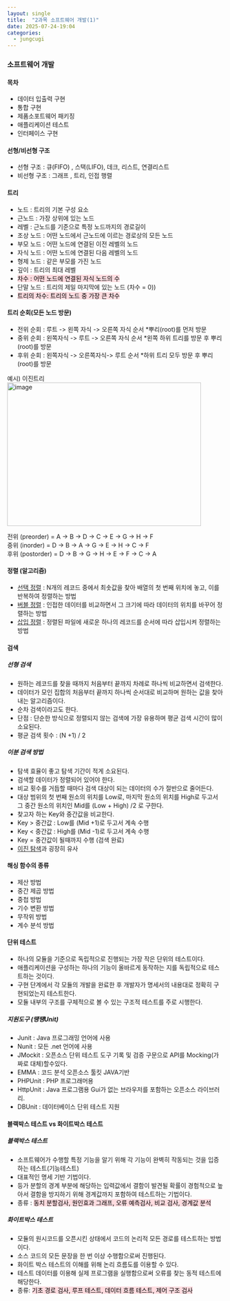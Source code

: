 ```yaml
---
layout: single
title:  "2과목 소프트웨어 개발(1)"
date: 2025-07-24-19:04 
categories:
  - jungcugi
---
```


### 소프트웨어 개발  

#### 목차  

- 데이터 입출력 구현  
- 통합 구현  
- 제품소포트웨어 패키징  
- 애플리케이션 테스트  
- 인터페이스 구현  


#### 선형/비선형 구조  

- 선형 구조 : 큐(FIFO) , 스택(LIFO), 데크, 리스트, 연결리스트  
- 비선형 구조 : 그래프 , 트리, 인접 행렬  

#### 트리  
  
- 노드       : 트리의 기본 구성 요소  
- 근노드     : 가장 상위에 있는 노드  
- 레벨       : 근노드를 기준으로 특정 노드까지의 경로길이  
- 조상 노드  : 어떤 노드에서 근노드에 이르는 경로상의 모든 노드  
- 부모 노드  : 어떤 노드에 연결된 이전 레벨의 노드  
- 자식 노드  : 어떤 노드에 연결된 다음 레벨의 노드  
- 형제 노드  : 같은 부모를 가진 노드  
- 깊이       : 트리의 최대 레벨  
- <mark style='background-color: #ffdce0'> 차수       : 어떤 노드에 연결된 자식 노드의 수 </mark>    
- 단말 노드  : 트리의 제일 마지막에 있는 노드 (차수 = 0))  
- <mark style='background-color: #ffdce0'> 트리의 차수: 트리의 노드 중 가장 큰 차수 </mark>  
#### 트리 순회(모든 노드 방문)  

- 전위 순회 : 루트     -> 왼쪽 자식 -> 오른쪽 자식 순서 *뿌리(root)를 먼저 방문  
- 중위 순회 : 왼쪽자식 -> 루트      -> 오른쪽 자식 순서 *왼쪽 하위 트리를 방문 후 뿌리(root)를 방문  
- 후위 순회 : 왼쪽자식 -> 오른쪽자식-> 루트        순서 *하위 트리 모두 방문 후 뿌리(root)를 방문  

예시) 이진트리  
<img width="450" height="333" alt="image" src="https://github.com/user-attachments/assets/f3665037-79fc-4e51-953c-de4ba0c6b4f7" />  

전위 (preorder)   = A -> B -> D -> C -> E -> G -> H -> F  
중위 (inorder)    = D -> B -> A -> G -> E -> H -> C -> F  
후위 (postorder)  = D -> B -> G -> H -> E -> F -> C -> A  

#### 정렬 (알고리즘)

- [선택 정렬](https://taewonstory.github.io/java/chapter7/) : N개의 레코드 중에서 최솟값을 찾아 배열의 첫 번째 위치에 놓고, 이를 반복하여 정렬하는 방법  
- [버블 정렬](https://taewonstory.github.io/java/chapter6/) : 인접한 데이터를 비교하면서 그 크기에 따라 데이터의 위치를 바꾸어 정렬하는 방법  
- [삽입 정렬](https://taewonstory.github.io/java/chapter8/) : 정렬된 파일에 새로운 하나의 레코드를 순서에 따라 삽입시켜 정렬하는 방법

#### 검색 

##### 선형 검색

- 원하는 레코드를 찾을 때까지 처음부터 끝까지 차례로 하나씩 비교하면서 검색한다.
- 데이터가 모인 집합의 처음부터 끝까지 하나씩 순서대로 비교하며 원하는 값을 찾아 내는 알고리즘이다.
- 순차 검색이라고도 한다.
- 단점 : 단순한 방식으로 정렬되지 않는 검색에 가장 유용하며 평균 검색 시간이 많이 소요된다.
- 평균 검색 횟수 : (N +1) / 2

##### 이분 검색 방법

- 탐색 효율이 좋고 탐색 기간이 적게 소요된다.
- 검색할 데이터가 정렬되어 있어야 한다.
- 비교 횟수를 거듭할 때마다 검색 대상이 되는 데이터의 수가 절반으로 줄어든다.
- 대상 범위의 첫 번째 원소의 위치를 Low로, 마지막 원소의 위치를 High로 두고서 그 중간 원소의 위치인 Mid를 (Low + High) /2 로 구한다.
- 찾고자 하는 Key와 중간값을 비교한다.
- Key > 중간값 : Low를 (Mid +1)로 두고서 계속 수행
- Key < 중간값 : High를 (Mid -1)로 두고서 계속 수행
- Key = 중간값이 될때까지 수행 (검색 완료)
- [이진 탐색](https://taewonstory.github.io/java/chapter14/)과 굉장히 유사

#### 해싱 함수의 종류

- 제산 방법
- 중간 제곱 방법
- 중첩 방법
- 기수 변환 방법
- 무작위 방법
- 계수 분석 방법

#### 단위 테스트

- 하나의 모듈을 기준으로 독립적으로 진행되는 가장 작은 단위의 테스트이다.
- 애플리케이션을 구성하는 하나의 기능이 올바르게 동작하는 지를 독립적으로 테스트하는 것이다.
- 구현 단계에서 각 모듈의 개발을 완료한 후 개발자가 명세서의 내용대로 정확히 구현되었는지 테스트한다.
- 모듈 내부의 구조를 구체적으로 볼 수 있는 구조적 테스트를 주로 시행한다.

##### 지원도구 (떙떙Unit)

- Junit : Java 프로그래밍 언어에 사용 
- Nunit : 모든 .net 언어에 사용
- JMockit : 오픈소스 단위 테스트 도구 기록 및 검증 구문으로 API를 Mocking(가짜로 대체)할수있다.
- EMMA : 코드 분석 오픈소스 툴킷 JAVA기반
- PHPUnit : PHP 프로그래머용
- HttpUnit : Java 프로그램용 Gui가 없는 브라우저를 포함하는 오픈소스 라이브러리.
- DBUnit : 데이터베이스 단위 테스트 지원

#### 블랙박스 테스트 vs 화이트박스 테스트

##### 블랙박스 테스트

- 소프트웨어가 수행할 특정 기능을 알기 위해 각 기능이 완벽히 작동되는 것을 입증하는 테스트(기능테스트)
- 대표적인 명세 기반 기법이다.
- 등가 분할의 경계 부분에 해당하는 입력값에서 결함이 발견될 확률이 경험적으로 높아서 결함을 방지하기 위해 경계값까지 포함하여 테스트하는 기법이다.
- 종류 : <mark style='background-color: #ffdce0'>동치 분할검사, 원인효과 그래프, 오류 예측검사, 비교 검사, 경계값 분석  </mark>

 ##### 화이트박스 테스트

- 모듈의 원시코드를 오픈시킨 상태에서 코드의 논리적 모든 경로를 테스트하는 방법이다.
- 소스 코드의 모든 문장을 한 번 이상 수행함으로써 진행된다.
- 화이트 박스 테스트의 이해를 위해 논리 흐름도를 이용할 수 있다.
- 테스트 데이터를 이용해 실제 프로그램을 실행함으로써 오류를 찾는 동적 테스트에 해당한다.
- 종류: <mark style='background-color: #ffdce0'>기초 경로 검사, 루프 테스트, 데이터 흐름 테스트, 제어 구조 검사</mark>












